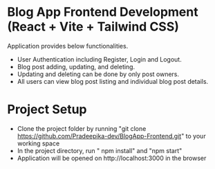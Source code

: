 # Blog App Frontend Development (React + Vite + Tailwind CSS)

Application provides below functionalities.
<ul>
    <li class='circle'>User Authentication including Register, Login and Logout.</li>
    <li class='circle'>Blog post adding, updating, and deleting.</li>
    <li class='circle'>Updating and deleting can be done by only post owners.</li>
    <li class='circle'>All users can view blog post listing and individual blog post details.</li>
  </ul>
     
# Project Setup
  - Clone the project folder by running "git clone https://github.com/Pradeepika-dev/BlogApp-Frontend.git" to your working space            
  - In the project directory, run " npm install" and "npm start"
  - Application will be opened on http://localhost:3000 in the browser 


